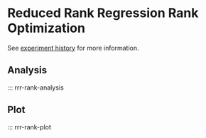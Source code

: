 # Reduced Rank Regression Rank Optimization

See [experiment history](<../../notion/Allen project d3cfe5aab8384495b58fba8a47eeadcc.md#rank-optimization>) for more information.

## Analysis

::: rrr-rank-analysis

## Plot

::: rrr-rank-plot
